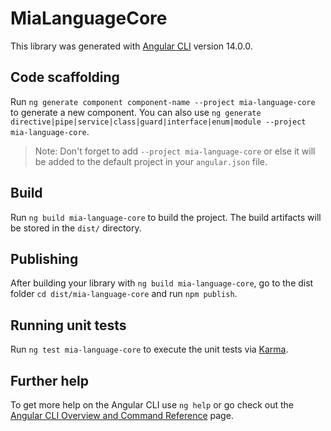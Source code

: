 # MiaLanguageCore

This library was generated with [Angular CLI](https://github.com/angular/angular-cli) version 14.0.0.

## Code scaffolding

Run `ng generate component component-name --project mia-language-core` to generate a new component. You can also use `ng generate directive|pipe|service|class|guard|interface|enum|module --project mia-language-core`.

> Note: Don't forget to add `--project mia-language-core` or else it will be added to the default project in your `angular.json` file.

## Build

Run `ng build mia-language-core` to build the project. The build artifacts will be stored in the `dist/` directory.

## Publishing

After building your library with `ng build mia-language-core`, go to the dist folder `cd dist/mia-language-core` and run `npm publish`.

## Running unit tests

Run `ng test mia-language-core` to execute the unit tests via [Karma](https://karma-runner.github.io).

## Further help

To get more help on the Angular CLI use `ng help` or go check out the [Angular CLI Overview and Command Reference](https://angular.io/cli) page.
